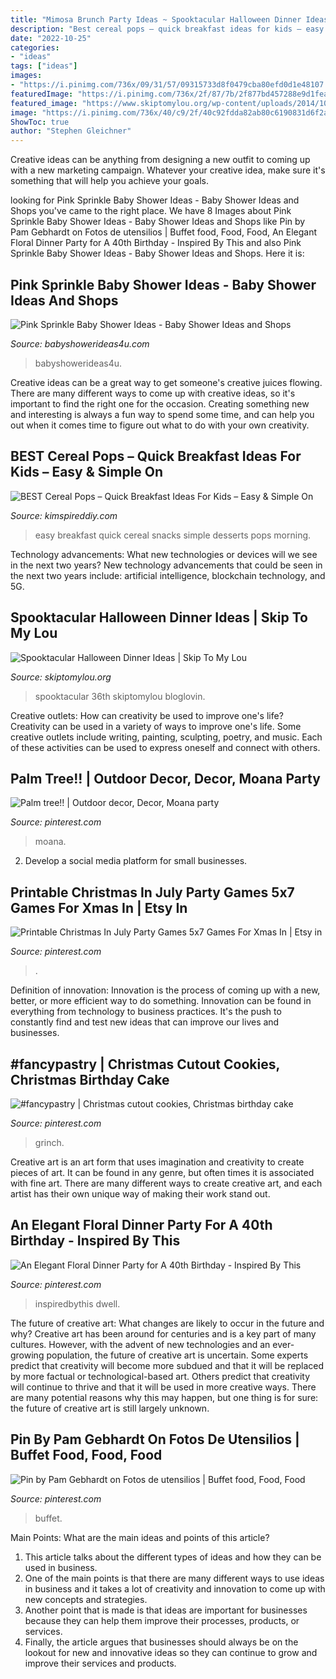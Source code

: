 ```yaml
---
title: "Mimosa Brunch Party Ideas ~ Spooktacular Halloween Dinner Ideas"
description: "Best cereal pops – quick breakfast ideas for kids – easy &amp; simple on"
date: "2022-10-25"
categories:
- "ideas"
tags: ["ideas"]
images:
- "https://i.pinimg.com/736x/09/31/57/09315733d8f0479cba80efd0d1e48107.jpg"
featuredImage: "https://i.pinimg.com/736x/2f/87/7b/2f877bd457288e9d1feaa379d09a82ee.jpg"
featured_image: "https://www.skiptomylou.org/wp-content/uploads/2014/10/halloween-dinner-ideas.jpg"
image: "https://i.pinimg.com/736x/40/c9/2f/40c92fdda82ab80c6190831d6f2ae861.jpg"
ShowToc: true
author: "Stephen Gleichner"
---
```



Creative ideas can be anything from designing a new outfit to coming up with a new marketing campaign. Whatever your creative idea, make sure it's something that will help you achieve your goals.

	

		
looking for Pink Sprinkle Baby Shower Ideas - Baby Shower Ideas and Shops you've came to the right place. We have 8 Images about Pink Sprinkle Baby Shower Ideas - Baby Shower Ideas and Shops like Pin by Pam Gebhardt on Fotos de utensilios | Buffet food, Food, Food, An Elegant Floral Dinner Party for A 40th Birthday - Inspired By This and also Pink Sprinkle Baby Shower Ideas - Baby Shower Ideas and Shops. Here it is:
		
    
## Pink Sprinkle Baby Shower Ideas - Baby Shower Ideas And Shops

<img loading=lazy src="https://babyshowerideas4u.com/wp-content/uploads/2014/01/pink-7.jpg" onerror="this.onerror=null;this.src='https://tse4.mm.bing.net/th?id=OIP.HqezZl1TLyukgiHpdVquKAHaLI&amp;pid=15.1';" alt="Pink Sprinkle Baby Shower Ideas - Baby Shower Ideas and Shops">

_Source: babyshowerideas4u.com_

>babyshowerideas4u. 

	

Creative ideas can be a great way to get someone's creative juices flowing. There are many different ways to come up with creative ideas, so it's important to find the right one for the occasion. Creating something new and interesting is always a fun way to spend some time, and can help you out when it comes time to figure out what to do with your own creativity.

    
## BEST Cereal Pops – Quick Breakfast Ideas For Kids – Easy &amp; Simple On

<img loading=lazy src="https://kimspireddiy.com/wp-content/uploads/2020/02/double-chocolate-cereal-pops-1-1.jpg" onerror="this.onerror=null;this.src='https://tse4.mm.bing.net/th?id=OIP.CkwNuIOzkgzK7nZHdJzCIwHaLH&amp;pid=15.1';" alt="BEST Cereal Pops – Quick Breakfast Ideas For Kids – Easy &amp; Simple On">

_Source: kimspireddiy.com_

>easy breakfast quick cereal snacks simple desserts pops morning. 

	

Technology advancements: What new technologies or devices will we see in the next two years?
New technology advancements that could be seen in the next two years include: artificial intelligence, blockchain technology, and 5G.

    
## Spooktacular Halloween Dinner Ideas | Skip To My Lou

<img loading=lazy src="https://www.skiptomylou.org/wp-content/uploads/2014/10/halloween-dinner-ideas.jpg" onerror="this.onerror=null;this.src='https://tse2.mm.bing.net/th?id=OIP.mHlLf4MUAjsBK5rnwMycgQHaKl&amp;pid=15.1';" alt="Spooktacular Halloween Dinner Ideas | Skip To My Lou">

_Source: skiptomylou.org_

>spooktacular 36th skiptomylou bloglovin. 

	

Creative outlets: How can creativity be used to improve one's life?
Creativity can be used in a variety of ways to improve one's life. Some creative outlets include writing, painting, sculpting, poetry, and music. Each of these activities can be used to express oneself and connect with others.

    
## Palm Tree!! | Outdoor Decor, Decor, Moana Party

<img loading=lazy src="https://i.pinimg.com/736x/0e/ed/56/0eed5648e3a19208c2922140408ae79d.jpg" onerror="this.onerror=null;this.src='https://tse4.mm.bing.net/th?id=OIP.V0LSKIAhbf-DBEJDypY7oQHaJ3&amp;pid=15.1';" alt="Palm tree!! | Outdoor decor, Decor, Moana party">

_Source: pinterest.com_

>moana. 

	

2. Develop a social media platform for small businesses.

    
## Printable Christmas In July Party Games 5x7 Games For Xmas In | Etsy In

<img loading=lazy src="https://i.pinimg.com/736x/2f/87/7b/2f877bd457288e9d1feaa379d09a82ee.jpg" onerror="this.onerror=null;this.src='https://tse1.mm.bing.net/th?id=OIP.4KSryZtG8IGAVEIRFPDNuAHaLH&amp;pid=15.1';" alt="Printable Christmas In July Party Games 5x7 Games For Xmas In | Etsy in">

_Source: pinterest.com_

>. 

	

Definition of innovation:
Innovation is the process of coming up with a new, better, or more efficient way to do something. Innovation can be found in everything from technology to business practices. It's the push to constantly find and test new ideas that can improve our lives and businesses.

    
## #fancypastry | Christmas Cutout Cookies, Christmas Birthday Cake

<img loading=lazy src="https://i.pinimg.com/736x/4c/0f/28/4c0f28f7823ee456f1406ab0837c41b0--grinch-cake-tis-the-season.jpg" onerror="this.onerror=null;this.src='https://tse3.mm.bing.net/th?id=OIP.lUQVztWmaI9iqK34EhSI8gHaJ3&amp;pid=15.1';" alt="#fancypastry | Christmas cutout cookies, Christmas birthday cake">

_Source: pinterest.com_

>grinch. 

	

Creative art is an art form that uses imagination and creativity to create pieces of art. It can be found in any genre, but often times it is associated with fine art. There are many different ways to create creative art, and each artist has their own unique way of making their work stand out.

    
## An Elegant Floral Dinner Party For A 40th Birthday - Inspired By This

<img loading=lazy src="https://i.pinimg.com/736x/40/c9/2f/40c92fdda82ab80c6190831d6f2ae861.jpg" onerror="this.onerror=null;this.src='https://tse2.mm.bing.net/th?id=OIP.7K-8w7StLp5nVOZsZYiQBgHaKH&amp;pid=15.1';" alt="An Elegant Floral Dinner Party for A 40th Birthday - Inspired By This">

_Source: pinterest.com_

>inspiredbythis dwell. 

	

The future of creative art: What changes are likely to occur in the future and why?
Creative art has been around for centuries and is a key part of many cultures. However, with the advent of new technologies and an ever-growing population, the future of creative art is uncertain. Some experts predict that creativity will become more subdued and that it will be replaced by more factual or technological-based art. Others predict that creativity will continue to thrive and that it will be used in more creative ways. There are many potential reasons why this may happen, but one thing is for sure: the future of creative art is still largely unknown.

    
## Pin By Pam Gebhardt On Fotos De Utensilios | Buffet Food, Food, Food

<img loading=lazy src="https://i.pinimg.com/736x/09/31/57/09315733d8f0479cba80efd0d1e48107.jpg" onerror="this.onerror=null;this.src='https://tse3.mm.bing.net/th?id=OIP.Glt8E8YusM1WvjgtcMFo6wHaJ3&amp;pid=15.1';" alt="Pin by Pam Gebhardt on Fotos de utensilios | Buffet food, Food, Food">

_Source: pinterest.com_

>buffet. 

	

Main Points: What are the main ideas and points of this article?
1. This article talks about the different types of ideas and how they can be used in business.
2. One of the main points is that there are many different ways to use ideas in business and it takes a lot of creativity and innovation to come up with new concepts and strategies.
3. Another point that is made is that ideas are important for businesses because they can help them improve their processes, products, or services.
4. Finally, the article argues that businesses should always be on the lookout for new and innovative ideas so they can continue to grow and improve their services and products.

